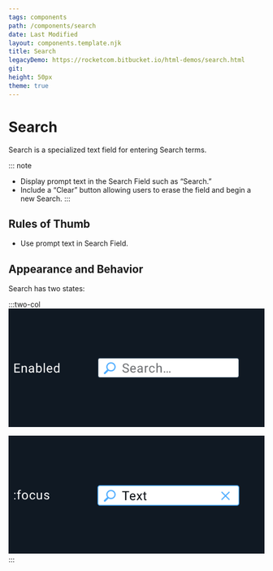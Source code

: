 ```yaml
---
tags: components
path: /components/search
date: Last Modified
layout: components.template.njk
title: Search
legacyDemo: https://rocketcom.bitbucket.io/html-demos/search.html
git: 
height: 50px
theme: true
---
```


# Search

Search is a specialized text field for entering Search terms.

::: note

- Display prompt text in the Search Field such as “Search.”
- Include a “Clear” button allowing users to erase the field and begin a new Search.
  :::

## Rules of Thumb

- Use prompt text in Search Field.

## Appearance and Behavior

Search has two states:

:::two-col
![The normal (enabled) state is less prominent than the focused state.](/img/components/search-enabled.png "The normal (enabled) state is less prominent than the focused state.")

![Within the focused state, the magnifying glass symbol is more prominent. The “Clear” button becomes enabled.](/img/components/search-focus.png "Within the focused state, the magnifying glass symbol is more prominent. The “Clear” button becomes enabled.")
:::

